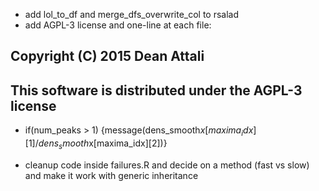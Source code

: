 - add lol_to_df and merge_dfs_overwrite_col to rsalad
- add AGPL-3 license and one-line at each file:
## Copyright (C) 2015 Dean Attali
## This software is distributed under the AGPL-3 license

- if(num_peaks > 1) {message(dens_smooth$x[maxima_idx][1]/dens_smooth$x[maxima_idx][2])}

- cleanup code inside failures.R and decide on a method (fast vs slow) and make it work with generic inheritance